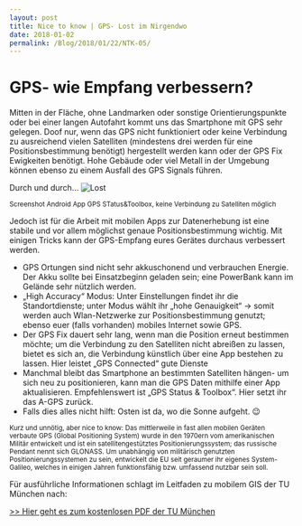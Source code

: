 ```yaml
---
layout: post
title: Nice to know | GPS- Lost im Nirgendwo
date: 2018-01-02
permalink: /Blog/2018/01/22/NTK-05/
---
```


# GPS- wie Empfang verbessern?

Mitten in der Fläche, ohne Landmarken oder sonstige Orientierungspunkte oder bei einer langen Autofahrt kommt uns das Smartphone mit GPS sehr gelegen. Doof nur, wenn das GPS nicht funktioniert oder keine Verbindung zu ausreichend vielen Satelliten (mindestens drei werden für eine Positionsbestimmung benötigt) hergestellt werden kann oder der GPS Fix Ewigkeiten benötigt. Hohe Gebäude oder viel Metall in der Umgebung können ebenso zu einem Ausfall des GPS Signals führen. 

Durch und durch... 
![Lost](https://utransform.github.io/assets/images/gps_stat.png "Ohne Empfang, keine Positionierung")

<small>Screenshot Android App GPS STatus&Toolbox, keine Verbindung zu Satelliten möglich</small>

Jedoch ist für die Arbeit mit mobilen Apps zur Datenerhebung ist eine stabile und vor allem möglichst genaue Positionsbestimmung wichtig. Mit einigen Tricks kann der GPS-Empfang eures Gerätes durchaus verbessert werden.

*	GPS Ortungen sind nicht sehr akkuschonend und verbrauchen Energie. Der Akku sollte bei Einsatzbeginn geladen sein; eine PowerBank kann im Gelände sehr nützlich werden. 
*	„High Accuracy“ Modus: Unter Einstellungen findet ihr die Standortdienste; unter Modus wählt ihr „hohe Genauigkeit“ -> somit werden auch Wlan-Netzwerke zur Positionsbestimmung genutzt; ebenso euer (falls vorhanden) mobiles Internet sowie GPS.
*	Der GPS Fix dauert sehr lang, wenn man die Position erneut bestimmen möchte; um die Verbindung zu den Satelliten nicht abreißen zu lassen, bietet es sich an, die Verbindung künstlich über eine App bestehen zu lassen. Hier leistet „GPS Connected“ gute Dienste
*	Manchmal bleibt das Smartphone an bestimmten Satelliten hängen- um sich neu zu positionieren, kann man die GPS Daten mithilfe einer App aktualisieren. Empfehlenswert ist „GPS Status & Toolbox“. Hier setzt ihr das A-GPS zurück.
* Falls dies alles nicht hilft: Osten ist da, wo die Sonne aufgeht. 😉 


<small>Kurz und unnötig, aber nice to know: Das mittlerweile in fast allen mobilen Geräten verbaute GPS (Global Positioning System) wurde in den 1970ern vom amerikanischen Militär entwickelt und ist ein satellitengestütztes Positionierungssystem; das russische Pendant nennt sich GLONASS. Um unabhängig von militärisch genutzten Positionierungssystemen zu sein, entwickelt die EU seit geraumer ihr eigenes System- Galileo, welches in einigen Jahren funktionsfähig bzw. umfassend nutzbar sein soll.</small>

Für ausführliche Informationen schlagt im Leitfaden zu mobilem GIS der TU München nach: 

[>> Hier geht es zum kostenlosen PDF der TU München](https://rundertischgis.de/images/2_publikationen/leitfaeden/MobileGIS_V3/Leitfaden%203.0.pdf)


